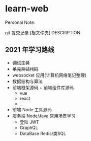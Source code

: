 # learn-web

Personal Note.

git 提交记录 [根文件夹] DESCRIPTION

## 2021 年学习路线

- ~~调试工具~~
- ~~单元测试代码~~
- websocket 应用(计算机网络笔记整理)
- 数据结构与算法
- 前端框架源码 + 前端组件库源码
  - vue
  - react
  - ...
- 前端 Node 工具源码
- 服务端 Node/Java 常用场景学习
  - 登陆 JWT
  - GraphQL
  - DataBase Redis/类SQL
